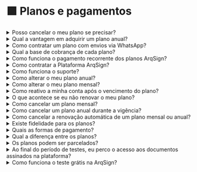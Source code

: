 # 🟪 Planos e pagamentos



<details>

<summary>Posso cancelar o meu plano se precisar?</summary>

Todos os planos podem ser cancelados a qualquer momento.

Para os planos mensais, basta desabilitar a renovação automática na própria plataforma.

Para os planos anuais durante a vigência, basta entrar em contato com o nosso [faleconosco@arqsign.com](mailto:faleconosco@arqsign.com).

</details>

<details>

<summary>Qual a vantagem em adquirir um plano anual?</summary>

Para os planos anuais há um desconto de 20% no valor total que pode ser parcelado em até 12 vezes sem juros.

</details>

<details>

<summary>Como contratar um plano com envios via WhatsApp?</summary>

Ao contratar um plano ArqSign, você terá acesso a um número de Envios de acordo com cada plano. Os Envios contemplados no plano podem ser feitos por E-mail ou WhatsApp nas seguintes condições:

Para envio de fluxos via WhatsApp, é necessário que a conta tenha a disponibilidade de **Envios e de Créditos para WhatsApp** já que neste caso, é através de uma integração com o WhatsApp Oficial que fazemos o envio do fluxo. Para contratar créditos de WhatsApp, vá ao Menu [Comprar créditos](../menu-superior/comprar-creditos.md). O valor é de R$0,45 por envio de mensagem. No envio de um fluxo são gastos por signatário 2 mensagens (uma para envio do documento para assinatura e uma para envio do documento assinado ao final do processo).

Para envio de fluxos via E-mail, é necessário que a conta tenha apenas a disponibilidade de **Envios** já que a própria Plataforma ArqSign executa o envio do fluxo.

</details>

<details>

<summary>Qual a base de cobrança de cada plano?</summary>

A base de cobrança de cada plano é o serviço de envio de um fluxo para assinatura.

Um envio de um fluxo, pode conter vários arquivos e assinaturas e ainda assim, será descontado apenas um envio do plano.

</details>

<details>

<summary>Como funciona o pagamento recorrente dos planos ArqSign?</summary>

Para os planos mensais, você paga uma mensalidade ao contratar o plano e já começa a utilizar a ferramenta. Mensalmente no mesmo dia da compra haverá o faturamento da mensalidade automaticamente no mesmo cartão, a não ser que você desabilite a renovação automática.

Para os planos anuais há opção de aquisição em até 12 vezes sem juros no cartão.

</details>

<details>

<summary>Como contratar a Plataforma ArqSign?</summary>

É muito simples! Escolha o plano que melhor se adeque à sua necessidade, clique em “Começar agora”, preencha os dados para o faturamento e criação da conta e finalize a compra.

</details>

<details>

<summary>Como funciona o suporte?</summary>

O Suporte da plataforma ArqSign é premium e humanizado.&#x20;

Pode ser solicitado das seguintes formas:&#x20;

* Menu Suporte na Plataforma ArqSign – canto lateral direito;&#x20;
* Chat do site&#x20;
* WhatsApp do site&#x20;
* Telefone 4003-8839&#x20;
* E-mail: [faleconosco@arqsign.com](https://arquivar.com.br/faq-assuntos/como-funciona-o-suporte/faleconosco@arqsign.com)&#x20;

</details>

<details>

<summary>Como alterar o meu plano anual?</summary>

30 dias antes de vencer a renovação do seu plano anual você poderá alterá-lo. Para isso, clique no botão “Alterar plano” ou “Comprar agora”, escolha o plano que quer dar continuidade e efetue o pagamento normalmente.&#x20;

Caso precise alterá-lo antes entre em contato com [faleconosco@arqsign.com](mailto:faleconosco@arqsign.com).&#x20;

</details>

<details>

<summary>Como alterar o meu plano mensal?</summary>

Cinco dias antes de vencer a renovação do seu plano mensal você poderá alterá-lo. Para isso, clique no botão "Alterar plano" ou "Comprar agora", escolha o plano que quer dar continuidade e efetue o pagamento normalmente.

</details>

<details>

<summary>Como reativo a minha conta após o vencimento do plano?</summary>

Para reativar um plano com a renovação vencida, o cliente deverá acionar o botão Alterar plano ou Comprar agora, escolher o plano que quer dar continuidade e efetuar o pagamento normalmente.

</details>

<details>

<summary>O que acontece se eu não renovar o meu plano?</summary>

Após o vencimento do plano, caso ele não seja renovado, o cliente tem mais 10 dias para utilizar os créditos restantes e/ou créditos adicionais.&#x20;

Quando o cliente reativar o plano, os créditos referentes a envios adicionais dentro da validade de 6 meses estarão ativos além dos créditos do plano escolhido para reativação.&#x20;

</details>

<details>

<summary>Como cancelar um plano mensal?</summary>

Basta ir até o menu [Administração > Conta > Faturamento e Uso](../administracao/administracao/conta.md#aba-faturamento-e-uso) e desativar a opção Renovação automática.

</details>

<details>

<summary>Como cancelar um plano anual durante a vigência?</summary>

Entre em contato com [faleconosco@arqsign.com](mailto:faleconosco@arqsign.com).&#x20;

</details>

<details>

<summary>Como cancelar a renovação automática de um plano mensal ou anual?</summary>

Basta ir até o menu [Administração > Conta > Faturamento e Uso](../administracao/administracao/conta.md#aba-faturamento-e-uso) e desativar a opção Renovação automática.

</details>

<details>

<summary>Existe fidelidade para os planos?</summary>

Não. Todos os planos podem ser cancelados ou renovados conforme a necessidade do cliente.

</details>

<details>

<summary>Quais as formas de pagamento?</summary>

Para planos mensais cartão de crédito, para os planos anuais cartão de crédito parcelado em até 12 vezes ou boleto com pagamento único.

</details>

<details>

<summary>Qual a diferença entre os planos?</summary>

Todos os planos possuem as mesmas funcionalidades, a única diferença está no número de envios de cada pacote e a disponibilização entre planos anuais e mensais.

</details>

<details>

<summary>Os planos podem ser parcelados?</summary>

Trabalhamos com os planos anuais e mensais. Na modalidade anual todos os planos são parceláveis até 12x sem juros no cartão de crédito.

</details>

<details>

<summary>Ao final do período de testes, eu perco o acesso aos documentos assinados na plataforma?</summary>

Não. Ao final do período de testes, você mantém o acesso aos documentos assinados através da plataforma e para fazer novos envios basta contratar um dos planos ArqSign.

</details>

<details>

<summary>Como funciona o teste grátis na ArqSign?</summary>

Nós da ArqSign entendemos que para uma maior segurança e confiabilidade no produto, é de extrema importância realizar testes antes da compra. \
Disponibilizamos avaliação gratuita durante 15 dias com 5 envios para os clientes se familiarizarem com a plataforma.

[Clique aqui](https://youtu.be/7X9ISarg45o) e assista ao vídeo explicativo.

</details>

